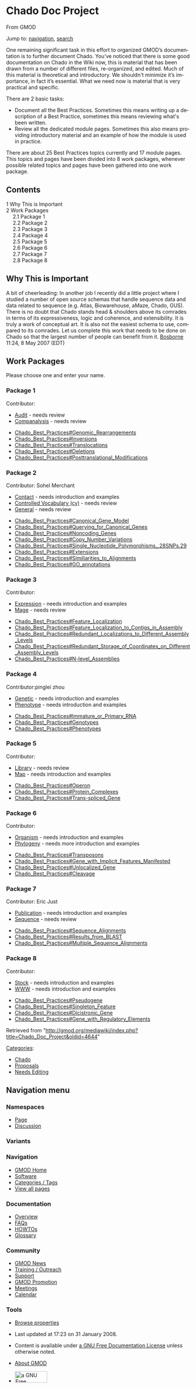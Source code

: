 <div id="mw-page-base" class="noprint">

</div>

<div id="mw-head-base" class="noprint">

</div>

<div id="content" class="mw-body" role="main">

<span id="top"></span>

<div id="mw-js-message" style="display:none;">

</div>



# <span dir="auto">Chado Doc Project</span>

<div id="bodyContent">

<div id="siteSub">

From GMOD

</div>

<div id="contentSub">

</div>

<div id="jump-to-nav" class="mw-jump">

Jump to: [navigation](#mw-navigation), [search](#p-search)

</div>

<div id="mw-content-text" class="mw-content-ltr" lang="en" dir="ltr">

One remaining significant task in this effort to organized GMOD’s
documentation is to further document Chado. You’ve noticed that there is
some good documentation on Chado in the Wiki now, this is material that
has been drawn from a number of different files, re-organized, and
edited. Much of this material is theoretical and introductory. We
shouldn't minimize it’s importance, in fact it’s essential. What we need
now is material that is very practical and specific.

There are 2 basic tasks:

- Document all the Best Practices. Sometimes this means writing up a
  description of a Best Practice, sometimes this means reviewing what's
  been written.
- Review all the dedicated module pages. Sometimes this also means
  providing introductory material and an example of how the module is
  used in practice.

There are about 25 Best Practices topics currently and 17 module pages.
This topics and pages have been divided into 8 work packages, whenever
possible related topics and pages have been gathered into one work
package.

<div id="toc" class="toc">

<div id="toctitle">

## Contents

</div>

- [<span class="tocnumber">1</span> <span class="toctext">Why This is
  Important</span>](#Why_This_is_Important)
- [<span class="tocnumber">2</span> <span class="toctext">Work
  Packages</span>](#Work_Packages)
  - [<span class="tocnumber">2.1</span> <span class="toctext">Package
    1</span>](#Package_1)
  - [<span class="tocnumber">2.2</span> <span class="toctext">Package
    2</span>](#Package_2)
  - [<span class="tocnumber">2.3</span> <span class="toctext">Package
    3</span>](#Package_3)
  - [<span class="tocnumber">2.4</span> <span class="toctext">Package
    4</span>](#Package_4)
  - [<span class="tocnumber">2.5</span> <span class="toctext">Package
    5</span>](#Package_5)
  - [<span class="tocnumber">2.6</span> <span class="toctext">Package
    6</span>](#Package_6)
  - [<span class="tocnumber">2.7</span> <span class="toctext">Package
    7</span>](#Package_7)
  - [<span class="tocnumber">2.8</span> <span class="toctext">Package
    8</span>](#Package_8)

</div>

## <span id="Why_This_is_Important" class="mw-headline">Why This is Important</span>

A bit of cheerleading: In another job I recently did a little project
where I studied a number of open source schemas that handle sequence
data and data related to sequence (e.g. Atlas, Biowarehouse, aMaze,
Chado, GUS). There is no doubt that Chado stands head & shoulders above
its comrades in terms of its expressiveness, logic and coherence, and
extensibility. It is truly a work of conceptual art. It is also not the
easiest schema to use, compared to its comrades. Let us complete this
work that needs to be done on Chado so that the largest number of people
can benefit from it. [Bosborne](User:Bosborne "User:Bosborne") 11:24, 8
May 2007 (EDT)

  

## <span id="Work_Packages" class="mw-headline">Work Packages</span>

Please choose one and enter your name.

### <span id="Package_1" class="mw-headline">Package 1</span>

Contributor:

- [Audit](Chado_Audit_Module "Chado Audit Module") - needs review
- [Companalysis](Chado_Companalysis_Module "Chado Companalysis Module") -
  needs review

<!-- -->

- [Chado_Best_Practices#Genomic_Rearrangements](Chado_Best_Practices#Genomic_Rearrangements "Chado Best Practices")
- [Chado_Best_Practices#Inversions](Chado_Best_Practices#Inversions "Chado Best Practices")
- [Chado_Best_Practices#Translocations](Chado_Best_Practices#Translocations "Chado Best Practices")
- [Chado_Best_Practices#Deletions](Chado_Best_Practices#Deletions "Chado Best Practices")
- [Chado_Best_Practices#Posttranslational_Modifications](Chado_Best_Practices#Posttranslational_Modifications "Chado Best Practices")

### <span id="Package_2" class="mw-headline">Package 2</span>

Contributor: Sohel Merchant

- [Contact](Chado_Contact_Module "Chado Contact Module") - needs
  introduction and examples
- [Controlled Vocabulary (cv)](Chado_CV_Module "Chado CV Module") -
  needs review
- [General](Chado_General_Module "Chado General Module") - needs review

<!-- -->

- [Chado_Best_Practices#Canonical_Gene_Model](Chado_Best_Practices#Canonical_Gene_Model "Chado Best Practices")
- [Chado_Best_Practices#Querying_for_Canonical_Genes](Chado_Best_Practices#Querying_for_Canonical_Genes "Chado Best Practices")
- [Chado_Best_Practices#Noncoding_Genes](Chado_Best_Practices#Noncoding_Genes "Chado Best Practices")
- [Chado_Best_Practices#Copy_Number_Variations](Chado_Best_Practices#Copy_Number_Variations "Chado Best Practices")
- [Chado_Best_Practices#Single_Nucleotide_Polymorphisms\_.28SNPs.29](Chado_Best_Practices#Single_Nucleotide_Polymorphisms_.28SNPs.29 "Chado Best Practices")
- [Chado_Best_Practices#Extensions](Chado_Best_Practices#Extensions "Chado Best Practices")
- [Chado_Best_Practices#Similiarities_to_Alignments](Chado_Best_Practices#Similiarities_to_Alignments "Chado Best Practices")
- [Chado_Best_Practices#GO_annotations](Chado_Best_Practices#GO_annotations "Chado Best Practices")

### <span id="Package_3" class="mw-headline">Package 3</span>

Contributor:

- [Expression](Chado_Expression_Module "Chado Expression Module") -
  needs introduction and examples
- [Mage](Chado_Mage_Module "Chado Mage Module") - needs review

<!-- -->

- [Chado_Best_Practices#Feature_Localization](Chado_Best_Practices#Feature_Localization "Chado Best Practices")
- [Chado_Best_Practices#Feature_Localization_to_Contigs_in_Assembly](Chado_Best_Practices#Feature_Localization_to_Contigs_in_Assembly "Chado Best Practices")
- [Chado_Best_Practices#Redundant_Localizations_to_Different_Assembly_Levels](Chado_Best_Practices#Redundant_Localizations_to_Different_Assembly_Levels "Chado Best Practices")
- [Chado_Best_Practices#Redundant_Storage_of_Coordinates_on_Different_Assembly_Levels](Chado_Best_Practices#Redundant_Storage_of_Coordinates_on_Different_Assembly_Levels "Chado Best Practices")
- [Chado_Best_Practices#N-level_Assemblies](Chado_Best_Practices#N-level_Assemblies "Chado Best Practices")

### <span id="Package_4" class="mw-headline">Package 4</span>

Contributor:pinglei zhou

- [Genetic](Chado_Genetic_Module "Chado Genetic Module") - needs
  introduction and examples
- [Phenotype](Chado_Phenotype_Module "Chado Phenotype Module") - needs
  introduction and examples

<!-- -->

- [Chado_Best_Practices#Immature_or_Primary_RNA](Chado_Best_Practices#Immature_or_Primary_RNA "Chado Best Practices")
- [Chado_Best_Practices#Genotypes](Chado_Best_Practices#Genotypes "Chado Best Practices")
- [Chado_Best_Practices#Phenotypes](Chado_Best_Practices#Phenotypes "Chado Best Practices")

### <span id="Package_5" class="mw-headline">Package 5</span>

Contributor:

- [Library](Chado_Library_Module "Chado Library Module") - needs review
- [Map](Chado_Map_Module "Chado Map Module") - needs introduction and
  examples

<!-- -->

- [Chado_Best_Practices#Operon](Chado_Best_Practices#Operon "Chado Best Practices")
- [Chado_Best_Practices#Protein_Complexes](Chado_Best_Practices#Protein_Complexes "Chado Best Practices")
- [Chado_Best_Practices#Trans-spliced_Gene](Chado_Best_Practices#Trans-spliced_Gene "Chado Best Practices")

### <span id="Package_6" class="mw-headline">Package 6</span>

Contributor:

- [Organism](Chado_Organism_Module "Chado Organism Module") - needs
  introduction and examples
- [Phylogeny](Chado_Phylogeny_Module "Chado Phylogeny Module") - needs
  more introduction and examples

<!-- -->

- [Chado_Best_Practices#Transposons](Chado_Best_Practices#Transposons "Chado Best Practices")
- [Chado_Best_Practices#Gene_with_Implicit_Features_Manifested](Chado_Best_Practices#Gene_with_Implicit_Features_Manifested "Chado Best Practices")
- [Chado_Best_Practices#Unlocalized_Gene](Chado_Best_Practices#Unlocalized_Gene "Chado Best Practices")
- [Chado_Best_Practices#Cleavage](Chado_Best_Practices#Cleavage "Chado Best Practices")

### <span id="Package_7" class="mw-headline">Package 7</span>

Contributor: Eric Just

- [Publication](Chado_Publication_Module "Chado Publication Module") -
  needs introduction and examples
- [Sequence](Chado_Sequence_Module "Chado Sequence Module") - needs
  review

<!-- -->

- [Chado_Best_Practices#Sequence_Alignments](Chado_Best_Practices#Sequence_Alignments "Chado Best Practices")
- [Chado_Best_Practices#Results_from_BLAST](Chado_Best_Practices#Results_from_BLAST "Chado Best Practices")
- [Chado_Best_Practices#Multiple_Sequence_Alignments](Chado_Best_Practices#Multiple_Sequence_Alignments "Chado Best Practices")

### <span id="Package_8" class="mw-headline">Package 8</span>

Contributor:

- [Stock](Chado_Stock_Module "Chado Stock Module") - needs introduction
  and examples
- [WWW](Chado_WWW_Module "Chado WWW Module") - needs introduction and
  examples

<!-- -->

- [Chado_Best_Practices#Pseudogene](Chado_Best_Practices#Pseudogene "Chado Best Practices")
- [Chado_Best_Practices#Singleton_Feature](Chado_Best_Practices#Singleton_Feature "Chado Best Practices")
- [Chado_Best_Practices#Dicistronic_Gene](Chado_Best_Practices#Dicistronic_Gene "Chado Best Practices")
- [Chado_Best_Practices#Gene_with_Regulatory_Elements](Chado_Best_Practices#Gene_with_Regulatory_Elements "Chado Best Practices")

</div>

<div class="printfooter">

Retrieved from
"<http://gmod.org/mediawiki/index.php?title=Chado_Doc_Project&oldid=4644>"

</div>

<div id="catlinks" class="catlinks">

<div id="mw-normal-catlinks" class="mw-normal-catlinks">

[Categories](Special:Categories "Special:Categories"):

- [Chado](Category:Chado "Category:Chado")
- [Proposals](Category:Proposals "Category:Proposals")
- [Needs Editing](Category:Needs_Editing "Category:Needs Editing")

</div>

</div>

<div class="visualClear">

</div>

</div>

</div>

<div id="mw-navigation">

## Navigation menu

<div id="mw-head">



<div id="left-navigation">

<div id="p-namespaces" class="vectorTabs" role="navigation"
aria-labelledby="p-namespaces-label">

### Namespaces

- <span id="ca-nstab-main"><a href="Chado_Doc_Project" accesskey="c"
  title="View the content page [c]">Page</a></span>
- <span id="ca-talk"><a
  href="http://gmod.org/mediawiki/index.php?title=Talk:Chado_Doc_Project&amp;action=edit&amp;redlink=1"
  accesskey="t"
  title="Discussion about the content page [t]">Discussion</a></span>

</div>

<div id="p-variants" class="vectorMenu emptyPortlet" role="navigation"
aria-labelledby="p-variants-label">

### 

### Variants[](#)

<div class="menu">

</div>

</div>

</div>

<div id="right-navigation">





</div>



</div>

</div>

</div>

<div id="mw-panel">

<div id="p-logo" role="banner">

<a href="Main_Page"
style="background-image: url(../images/GMOD-cogs.png);"
title="Visit the main page"></a>

</div>

<div id="p-Navigation" class="portal" role="navigation"
aria-labelledby="p-Navigation-label">

### Navigation

<div class="body">

- <span id="n-GMOD-Home">[GMOD Home](Main_Page)</span>
- <span id="n-Software">[Software](GMOD_Components)</span>
- <span id="n-Categories-.2F-Tags">[Categories /
  Tags](Categories)</span>
- <span id="n-View-all-pages">[View all pages](Special:AllPages)</span>

</div>

</div>

<div id="p-Documentation" class="portal" role="navigation"
aria-labelledby="p-Documentation-label">

### Documentation

<div class="body">

- <span id="n-Overview">[Overview](Overview)</span>
- <span id="n-FAQs">[FAQs](Category:FAQ)</span>
- <span id="n-HOWTOs">[HOWTOs](Category:HOWTO)</span>
- <span id="n-Glossary">[Glossary](Glossary)</span>

</div>

</div>

<div id="p-Community" class="portal" role="navigation"
aria-labelledby="p-Community-label">

### Community

<div class="body">

- <span id="n-GMOD-News">[GMOD News](GMOD_News)</span>
- <span id="n-Training-.2F-Outreach">[Training /
  Outreach](Training_and_Outreach)</span>
- <span id="n-Support">[Support](Support)</span>
- <span id="n-GMOD-Promotion">[GMOD Promotion](GMOD_Promotion)</span>
- <span id="n-Meetings">[Meetings](Meetings)</span>
- <span id="n-Calendar">[Calendar](Calendar)</span>

</div>

</div>

<div id="p-tb" class="portal" role="navigation"
aria-labelledby="p-tb-label">

### Tools

<div class="body">


- <span id="t-smwbrowselink"><a href="Special:Browse/Chado_Doc_Project" rel="smw-browse">Browse
  properties</a></span>


</div>

</div>

</div>

</div>

<div id="footer" role="contentinfo">

- <span id="footer-info-lastmod">Last updated at 17:23 on 31 January
  2008.</span>
<!-- - <span id="footer-info-viewcount">52,263 page views.</span> -->
- <span id="footer-info-copyright">Content is available under
  <a href="http://www.gnu.org/licenses/fdl-1.3.html" class="external"
  rel="nofollow">a GNU Free Documentation License</a> unless otherwise
  noted.</span>

<!-- -->

- <span id="footer-places-about">[About
  GMOD](GMOD:About "GMOD:About")</span>

<!-- -->

- <span id="footer-copyrightico">[<img src="http://www.gnu.org/graphics/gfdl-logo-small.png" width="88"
  height="31" alt="a GNU Free Documentation License" />](http://www.gnu.org/licenses/fdl-1.3.html)</span>




</div>
